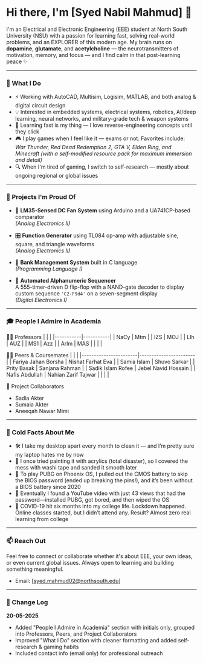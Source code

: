 # Hi there, I'm [Syed Nabil Mahmud] 👋

I'm an Electrical and Electronic Engineering (EEE) student at North South University (NSU) with a passion for learning fast, solving real-world problems, and an EXPLORER of this modern age.
My brain runs on **dopamine**, **glutamate**, and **acetylcholine** — the neurotransmitters of motivation, memory, and focus — and I find calm in that post-learning peace ✨

---

### 🔧 What I Do

- ⚡ Working with AutoCAD, Multisim, Logisim, MATLAB, and both analog & digital circuit design  
- 💡 Interested in embedded systems, electrical systems, robotics, AI/deep learning, neural networks, and military-grade tech & weapon systems  
- 🧠 Learning fast is my thing — I love reverse-engineering concepts until they click  
- 🎮 I play games when I feel like it — exams or not. Favorites include:  
  *War Thunder, Red Dead Redemption 2, GTA V, Elden Ring, and Minecraft (with a self-modified resource pack for maximum immersion and detail)*  
- 🔍 When I'm tired of gaming, I switch to self-research — mostly about ongoing regional or global issues  

---

### 🧪 Projects I'm Proud Of

- 🚀 **LM35-Sensed DC Fan System** using Arduino and a UA741CP-based comparator  
  *(Analog Electronics II)*

- 🎛️ **Function Generator** using TL084 op-amp with adjustable sine, square, and triangle waveforms  
  *(Analog Electronics II)*

- 🏦 **Bank Management System** built in C language  
  *(Programming Language I)*

- 🔢 **Automated Alphanumeric Sequencer**  
  A 555-timer-driven D flip-flop with a NAND-gate decoder to display custom sequence `'C2-F9d4'` on a seven-segment display  
  *(Digital Electronics I)*

---

### 🎓 People I Admire in Academia

🧑‍🏫 Professors
|           |           |
|-----------|-----------|
| NaCy      | Mtm       |
| IZS       | MOJ       |
| LIh       | AUZ       |
| MS1       | Azz       |
| Arlm      | MAS       |
|           |           |

👨‍🎓 Peers & Coursemates 
|                       |                       |
|-----------------------|-----------------------|
| Fariya Jahan Borsha   | Nishat Farhat Eva     |
| Samia Islam           | Shuvo Sarkar          |
| Prity Basak           | Sanjana Rahman        |
| Sadik Islam Rofee     | Jebel Navid Hossain   |
| Nafis Abdullah        | Nahian Zarif Tajwar   |
|                       |                       |
  
🤝 Project Collaborators

- Sadia Akter  
- Sumaia Akter  
- Aneeqah Nawar Mimi  

---

### 🧊 Cold Facts About Me

- 🛠️ I take my desktop apart every month to clean it — and I’m pretty sure my laptop hates me by now  
- 🎨 I once tried painting it with acrylics (total disaster), so I covered the mess with washi tape and sanded it smooth later  
- 🔧 To play PUBG on Phoenix OS, I pulled out the CMOS battery to skip the BIOS password (ended up breaking the pins!), and it’s been without a BIOS battery since 2020  
- 🔐 Eventually I found a YouTube video with just 43 views that had the password—installed PUBG, got bored, and then wiped the OS
- 🦠 COVID-19 hit six months into my college life. Lockdown happened. Online classes started, but I didn’t attend any. Result? Almost zero real learning from college
  
---

### 📫 Reach Out

Feel free to connect or collaborate whether it's about EEE, your own ideas, or even current global issues. Always open to learning and building something meaningful.
- Email: [syed.mahmud02@northsouth.edu]
  
---

### 📜 Change Log

**20-05-2025**
- Added "People I Admire in Academia" section with initials only, grouped into Professors, Peers, and Project Collaborators
- Improved "What I Do" section with cleaner formatting and added self-research & gaming habits
- Included contact info (email only) for professional outreach

